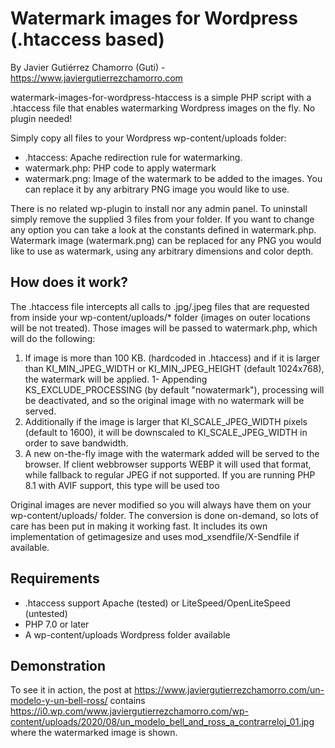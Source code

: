 # Watermark images for Wordpress (.htaccess based)
By Javier Gutiérrez Chamorro (Guti) - https://www.javiergutierrezchamorro.com

watermark-images-for-wordpress-htaccess is a simple PHP script with a .htaccess file that enables watermarking Wordpress images on the fly. No plugin needed!

Simply copy all files to your Wordpress wp-content/uploads folder:
* .htaccess: Apache redirection rule for watermarking.
* watermark.php: PHP code to apply watermark
* watermark.png: Image of the watermark to be added to the images. You can replace it by any arbitrary PNG image you would like to use.

There is no related wp-plugin to install nor any admin panel. To uninstall simply remove the supplied 3 files from your folder. If you want to change any option you can take a look at the constants defined in watermark.php. Watermark image (watermark.png) can be replaced for any PNG you would like to use as watermark, using any arbitrary dimensions and color depth.


## How does it work?
The .htaccess file intercepts all calls to .jpg/.jpeg files that are requested from inside your wp-content/uploads/* folder (images on outer locations will be not treated). Those images will be passed to watermark.php, which will do the following:

1. If image is more than 100 KB. (hardcoded in .htaccess) and if it is larger than KI_MIN_JPEG_WIDTH or KI_MIN_JPEG_HEIGHT (default 1024x768), the watermark will be applied.
1- Appending KS_EXCLUDE_PROCESSING (by default "nowatermark"), processing will be deactivated, and so the original image with no watermark will be served.
1. Additionally if the image is larger that KI_SCALE_JPEG_WIDTH pixels (default to 1600), it will be downscaled to KI_SCALE_JPEG_WIDTH in order to save bandwidth.
1. A new on-the-fly image with the watermark added will be served to the browser. If client webbrowser supports WEBP it will used that format, while fallback to regular JPEG if not supported. If you are running PHP 8.1 with AVIF support, this type will be used too

Original images are never modified so you will always have them on your wp-content/uploads/ folder. The conversion is done on-demand, so lots of care has been put in making it working fast. It includes its own implementation of getimagesize and uses mod_xsendfile/X-Sendfile if available.


## Requirements
* .htaccess support Apache (tested) or LiteSpeed/OpenLiteSpeed (untested)
* PHP 7.0 or later
* A wp-content/uploads Wordpress folder available


## Demonstration
To see it in action, the post at https://www.javiergutierrezchamorro.com/un-modelo-y-un-bell-ross/ contains https://i0.wp.com/www.javiergutierrezchamorro.com/wp-content/uploads/2020/08/un_modelo_bell_and_ross_a_contrarreloj_01.jpg where the watermarked image is shown.